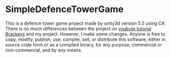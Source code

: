 # SimpleDefenceTowerGame
This is a defence tower game project made by unity3d version 5.5 using C#.
There is no much differences between the project on <a href="https://www.youtube.com/playlist?list=PLPV2KyIb3jR4u5jX8za5iU1cqnQPmbzG0">youbute tutorial Brackeys</a>  and my project. However, I make some changes.
Anyone is free to copy, modify, publish, use, compile, sell, or distribute this software, either in source code form or as a compiled binary, for any purpose, commercial or non-commercial, and by any means.
